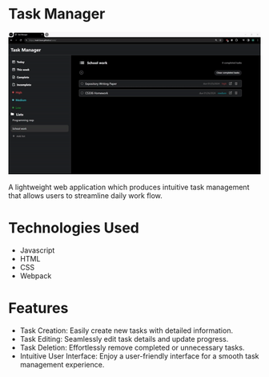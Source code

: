 # Task Manager
![](./demoV3.gif)

A lightweight web application which produces intuitive task management that allows users to streamline daily work flow.

# Technologies Used
- Javascript
- HTML
- CSS
- Webpack

# Features 
- Task Creation: Easily create new tasks with detailed information.
- Task Editing: Seamlessly edit task details and update progress.
- Task Deletion: Effortlessly remove completed or unnecessary tasks.
- Intuitive User Interface: Enjoy a user-friendly interface for a smooth task management experience.
